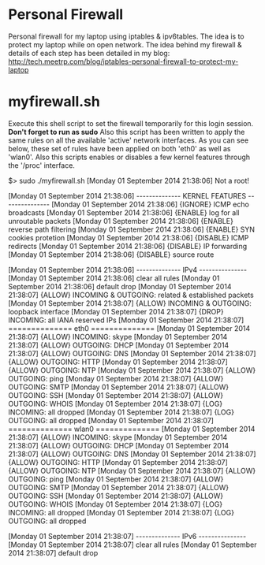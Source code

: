 Personal Firewall
=================

Personal firewall for my laptop using iptables &amp; ipv6tables. The idea is to protect my laptop while on open network. The idea behind my firewall & details of each step has been detailed in my blog: http://tech.meetrp.com/blog/iptables-personal-firewall-to-protect-my-laptop

myfirewall.sh
=============
Execute this shell script to set the firewall temporarily for this login session. <b>Don't forget to run as sudo</b> Also this script has been written to apply the same rules on all the available 'active' network interfaces. As you can see below, these set of rules have been applied on both 'eth0' as well as 'wlan0'. Also this scripts enables or disables a few kernel features through the '/proc' interface.

$> sudo ./myfirewall.sh
[Monday 01 September 2014 21:38:06] Not a root!

[Monday 01 September 2014 21:38:06] -------------- KERNEL FEATURES ---------------
[Monday 01 September 2014 21:38:06] {IGNORE} 		 ICMP echo broadcasts
[Monday 01 September 2014 21:38:06] {ENABLE} 		 log for all unroutable packets
[Monday 01 September 2014 21:38:06] {ENABLE} 		 reverse path filtering
[Monday 01 September 2014 21:38:06] {ENABLE} 		 SYN cookies protetion
[Monday 01 September 2014 21:38:06] {DISABLE} 		 ICMP redirects
[Monday 01 September 2014 21:38:06] {DISABLE} 		 IP forwarding
[Monday 01 September 2014 21:38:06] {DISABLE} 		 source route

[Monday 01 September 2014 21:38:06] -------------- IPv4 ---------------
[Monday 01 September 2014 21:38:06] clear all rules
[Monday 01 September 2014 21:38:06] default drop
[Monday 01 September 2014 21:38:07] {ALLOW} INCOMING & OUTGOING: 	 related & established packets
[Monday 01 September 2014 21:38:07] {ALLOW} INCOMING & OUTGOING: 	 loopback interface
[Monday 01 September 2014 21:38:07] {DROP} INCOMING: 			 all IANA reserved IPs
[Monday 01 September 2014 21:38:07] ============== eth0 ==============
[Monday 01 September 2014 21:38:07] 	 {ALLOW} INCOMING: 		 skype
[Monday 01 September 2014 21:38:07] 	 {ALLOW} OUTGOING: 		 DHCP
[Monday 01 September 2014 21:38:07] 	 {ALLOW} OUTGOING: 		 DNS
[Monday 01 September 2014 21:38:07] 	 {ALLOW} OUTGOING: 		 HTTP
[Monday 01 September 2014 21:38:07] 	 {ALLOW} OUTGOING: 		 NTP
[Monday 01 September 2014 21:38:07] 	 {ALLOW} OUTGOING: 		 ping
[Monday 01 September 2014 21:38:07] 	 {ALLOW} OUTGOING: 		 SMTP
[Monday 01 September 2014 21:38:07] 	 {ALLOW} OUTGOING: 		 SSH
[Monday 01 September 2014 21:38:07] 	 {ALLOW} OUTGOING: 		 WHOIS
[Monday 01 September 2014 21:38:07] 	 {LOG}   INCOMING: 		 all dropped
[Monday 01 September 2014 21:38:07] 	 {LOG}   OUTGOING: 		 all dropped
[Monday 01 September 2014 21:38:07] ============== wlan0 ==============
[Monday 01 September 2014 21:38:07] 	 {ALLOW} INCOMING: 		 skype
[Monday 01 September 2014 21:38:07] 	 {ALLOW} OUTGOING: 		 DHCP
[Monday 01 September 2014 21:38:07] 	 {ALLOW} OUTGOING: 		 DNS
[Monday 01 September 2014 21:38:07] 	 {ALLOW} OUTGOING: 		 HTTP
[Monday 01 September 2014 21:38:07] 	 {ALLOW} OUTGOING: 		 NTP
[Monday 01 September 2014 21:38:07] 	 {ALLOW} OUTGOING: 		 ping
[Monday 01 September 2014 21:38:07] 	 {ALLOW} OUTGOING: 		 SMTP
[Monday 01 September 2014 21:38:07] 	 {ALLOW} OUTGOING: 		 SSH
[Monday 01 September 2014 21:38:07] 	 {ALLOW} OUTGOING: 		 WHOIS
[Monday 01 September 2014 21:38:07] 	 {LOG}   INCOMING: 		 all dropped
[Monday 01 September 2014 21:38:07] 	 {LOG}   OUTGOING: 		 all dropped

[Monday 01 September 2014 21:38:07] -------------- IPv6 ---------------
[Monday 01 September 2014 21:38:07] clear all rules
[Monday 01 September 2014 21:38:07] default drop



